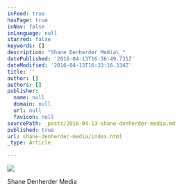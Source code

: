 ```yaml
---
inFeed: true
hasPage: true
inNav: false
inLanguage: null
starred: false
keywords: []
description: "Shane Denherder Media\_"
datePublished: '2016-04-13T16:36:49.731Z'
dateModified: '2016-04-13T16:33:16.334Z'
title: ''
author: []
authors: []
publisher:
  name: null
  domain: null
  url: null
  favicon: null
sourcePath: _posts/2016-04-13-shane-denherder-media.md
published: true
url: shane-denherder-media/index.html
_type: Article

---
```

![](https://the-grid-user-content.s3-us-west-2.amazonaws.com/4b24023b-1a64-4fc2-be50-0c7b187564e3.jpg)

Shane Denherder Media